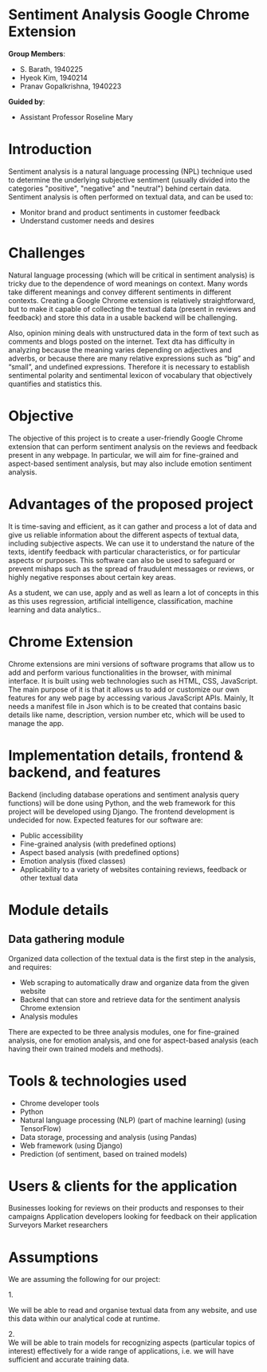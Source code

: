 # Sentiment Analysis Google Chrome Extension

**Group Members**:

- S. Barath, 1940225
- Hyeok Kim, 1940214
- Pranav Gopalkrishna, 1940223

**Guided by**: 

- Assistant Professor Roseline Mary


# Introduction
Sentiment analysis is a natural language processing (NPL) technique used to determine the underlying subjective sentiment (usually divided into the categories "positive", "negative" and "neutral") behind certain data. Sentiment analysis is often performed on textual data, and can be used to:

- Monitor brand and product sentiments in customer feedback
- Understand customer needs and desires

# Challenges
Natural language processing (which will be critical in sentiment analysis) is tricky due to the dependence of word meanings on context. Many words take different meanings and convey different sentiments in different contexts. Creating a Google Chrome extension is relatively straightforward, but to make it capable of collecting the textual data (present in reviews and feedback) and store this data in a usable backend will be challenging.

Also, opinion mining deals with unstructured data in the form of text such as comments and blogs posted on the internet. Text dta has difficulty in analyzing because the meaning varies depending on adjectives and adverbs, or because there are many relative expressions such as “big” and “small”, and undefined expressions. Therefore it is necessary to establish sentimental polarity and sentimental lexicon of vocabulary that objectively quantifies and statistics this.

# Objective
The objective of this project is to create a user-friendly Google Chrome extension that can perform sentiment analysis on the reviews and feedback present in any webpage. In particular, we will aim for fine-grained and aspect-based sentiment analysis, but may also include emotion sentiment analysis.

# Advantages of the proposed project
It is time-saving and efficient, as it can gather and process a lot of data and give us reliable information about the different aspects of textual data, including subjective aspects. We can use it to understand the nature of the texts, identify feedback with particular characteristics, or for particular aspects or purposes. This software can also be used to safeguard or prevent mishaps such as the spread of fraudulent messages or reviews, or highly negative responses about certain key areas.

As a student, we can use, apply and as well as learn a lot of concepts in this as this uses regression, artificial intelligence, classification, machine learning and data analytics..

# Chrome Extension
Chrome extensions are mini versions of software programs that allow us to add and perform various functionalities in the browser, with minimal interface. It is built using web technologies such as HTML, CSS, JavaScript. The main purpose of it is that it allows us to add or customize our own features for any web page by accessing various JavaScript APIs. Mainly, It needs a manifest file in Json which is to be created that contains basic details like name, description, version number etc, which will be used to manage the app.

# Implementation details, frontend & backend, and features
Backend (including database operations and sentiment analysis query functions) will be done using Python, and the web framework for this project will be developed using Django. The frontend development is undecided for now. Expected features for our software are:

- Public accessibility
- Fine-grained analysis (with predefined options)
- Aspect based analysis (with predefined options)
- Emotion analysis (fixed classes)
- Applicability to a variety of websites containing reviews, feedback or other textual data

# Module details
## Data gathering module
Organized data collection of the textual data is the first step in the analysis, and requires:

- Web scraping to automatically draw and organize data from the given website
- Backend that can store and retrieve data for the sentiment analysis Chrome extension
- Analysis modules

There are expected to be three analysis modules, one for fine-grained analysis, one for emotion analysis, and one for aspect-based analysis (each having their own trained models and methods).

# Tools & technologies used
- Chrome developer tools
- Python
- Natural language processing (NLP) (part of machine learning) (using TensorFlow)
- Data storage, processing and analysis (using Pandas)
- Web framework (using Django)
- Prediction (of sentiment, based on trained models)

# Users & clients for the application 
Businesses looking for reviews on their products and responses to their campaigns
Application developers looking for feedback on their application
Surveyors
Market researchers

# Assumptions
We are assuming the following for our project:

1.<br>

We will be able to read and organise textual data from any website, and use this data within our analytical code at runtime.

2.<br>
We will be able to train models for recognizing aspects (particular topics of interest) effectively for a wide range of applications, i.e. we will have sufficient and accurate training data.
